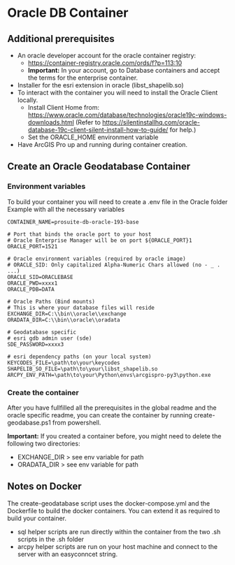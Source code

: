 # Oracle DB Container
## Additional prerequisites
- An oracle developer account for the oracle container registry:
    - https://container-registry.oracle.com/ords/f?p=113:10
    - **Important:** In your account, go to Database containers and accept the terms for the enterprise container.
- Installer for the esri extension in oracle (libst_shapelib.so)
- To interact with the container you will need to install the Oracle Client locally.
    - Install Client Home from: https://www.oracle.com/database/technologies/oracle19c-windows-downloads.html (Refer to https://silentinstallhq.com/oracle-database-19c-client-silent-install-how-to-guide/ for help.)
    - Set the ORACLE_HOME environment variable
- Have ArcGIS Pro up and running during container creation.

## Create an Oracle Geodatabase Container

### Environment variables
To build your container you will need to create a .env file in the Oracle folder
Example with all the necessary variables
```
CONTAINER_NAME=prosuite-db-oracle-193-base

# Port that binds the oracle port to your host
# Oracle Enterprise Manager will be on port ${ORACLE_PORT}1
ORACLE_PORT=1521

# Oracle environment variables (required by oracle image)
# ORACLE_SID: Only capitalized Alpha-Numeric Chars allowed (no - _ . ...)
ORACLE_SID=ORACLEBASE
ORACLE_PWD=xxxx1
ORACLE_PDB=DATA

# Oracle Paths (Bind mounts)
# This is where your database files will reside
EXCHANGE_DIR=C:\\bin\\oracle\\exchange
ORADATA_DIR=C:\\bin\\oracle\\oradata

# Geodatabase specific
# esri gdb admin user (sde)
SDE_PASSWORD=xxxx3

# esri dependency paths (on your local system)
KEYCODES_FILE=\path\to\your\keycodes
SHAPELIB_SO_FILE=\path\to\your\libst_shapelib.so
ARCPY_ENV_PATH=\path\to\your\Python\envs\arcgispro-py3\python.exe
```
### Create the container
After you have fullfilled all the prerequisites in the global readme and the oracle specific readme, you can create the container by running create-geodabase.ps1 from powershell.

**Important:** If you created a container before, you might need to delete the following two directories:
- EXCHANGE_DIR > see env variable for path
- ORADATA_DIR > see env variable for path

## Notes on Docker
The create-geodatabase script uses the docker-compose.yml and the Dockerfile to build the docker containers. You can extend it as required to build your container.

- sql helper scripts are run directly within the container from the two .sh scripts in the .sh folder
- arcpy helper scripts are run on your host machine and connect to the server with an easyconncet string.

